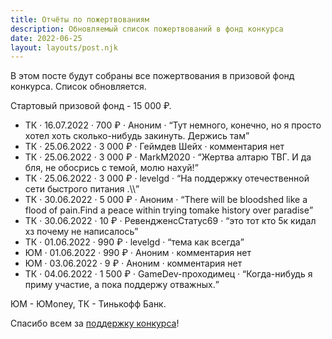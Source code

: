 ```yaml
---
title: Отчёты по пожертвованиям
description: Обновляемый список пожертвований в фонд конкурса
date: 2022-06-25
layout: layouts/post.njk
---
```


В этом посте будут собраны все пожертвования в призовой фонд конкурса. Список обновляется.

Стартовый призовой фонд - 15 000 ₽.

- ТК · 16.07.2022 · 700 ₽ · Аноним · <q>Тут немного, конечно, но я просто хотел хоть сколько-нибудь закинуть. Держись там</q>
- ТК · 25.06.2022 · 3 000 ₽ · Геймдев Шейх · комментария нет
- ТК · 25.06.2022 · 3 000 ₽ · MarkM2020 · <q>Жертва алтарю ТВГ. И да бля, не обосрись с темой, молю нахуй!</q>
- ТК · 25.06.2022 · 3 000 ₽ · levelgd · <q>На поддержку отечественной сети быстрого питания .&bsol;&bsol;</q>
- ТК · 30.06.2022 · 5 000 ₽ · Аноним · <q>There will be bloodshed like a flood of pain.Find a peace within trying tomake history over paradise</q>
- ТК · 30.06.2022 · 10 ₽ · РевендженсСтатус69 · <q>это тот кто 5к кидал хз почему не написалось</q>
- ТК · 01.06.2022 · 990 ₽ · levelgd · <q>тема как всегда</q>
- ЮМ · 01.06.2022 · 990 ₽ · Аноним · комментария нет
- ЮМ · 03.06.2022 · 9 ₽ · Аноним · комментария нет
- ТК · 04.06.2022 · 1 500 ₽ · GameDev-проходимец · <q>Когда-нибудь я приму участие, а пока поддержу отважных.</q>

ЮМ - ЮMoney, ТК - Тинькофф Банк.

Спасибо всем за [поддержку конкурса](/pages/rules/#podderzhat-konkurs)!
